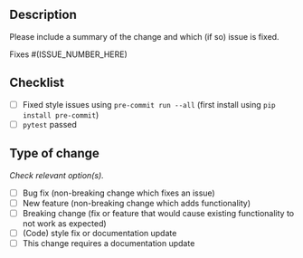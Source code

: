 ## Description

Please include a summary of the change and which (if so) issue is fixed.

Fixes #(ISSUE_NUMBER_HERE)

## Checklist

- [ ] Fixed style issues using `pre-commit run --all` (first install using `pip install pre-commit`)
- [ ] `pytest` passed

## Type of change

*Check relevant option(s).*

- [ ] Bug fix (non-breaking change which fixes an issue)
- [ ] New feature (non-breaking change which adds functionality)
- [ ] Breaking change (fix or feature that would cause existing functionality to not work as expected)
- [ ] (Code) style fix or documentation update
- [ ] This change requires a documentation update
